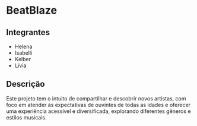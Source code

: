 # BeatBlaze

## Integrantes
- Helena
- Isabelli
- Kelber
- Lívia

## Descrição
Este projeto tem o intuito de compartilhar e descobrir novos artistas, com foco em atender às expectativas de ouvintes de todas as idades e oferecer uma experiência acessível e diversificada, explorando diferentes gêneros e estilos musicais.
